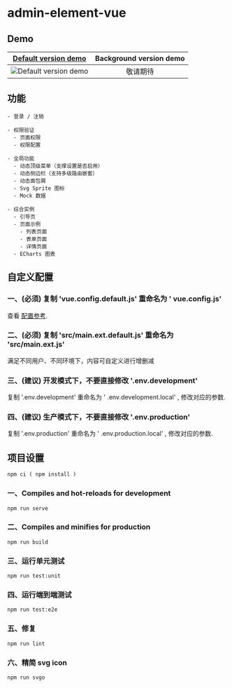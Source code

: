 # admin-element-vue

## Demo

**[Default version demo](http://demo.admin-element-vue.liqingsong.cc/)**             |  **Background version demo**
:-------------------------:|:-------------------------:
![Default version demo](https://raw.githubusercontent.com/lqsong/public/master/admin-element-vue/admin1.png)  |  敬请期待

## 功能

```
- 登录 / 注销

- 权限验证
  - 页面权限
  - 权限配置

- 全局功能
  - 动态顶级菜单（支撑设置是否启用）
  - 动态侧边栏（支持多级路由嵌套）
  - 动态面包屑
  - Svg Sprite 图标
  - Mock 数据

- 综合实例
  - 引导页
  - 页面示例
    - 列表页面
    - 表单页面
    - 详情页面
  - ECharts 图表
```


## 自定义配置

### 一、**(必须)** 复制 'vue.config.default.js' 重命名为 ' vue.config.js'
查看 [配置参考](https://cli.vuejs.org/config/).

### 二、**(必须)**  复制 'src/main.ext.default.js' 重命名为 'src/main.ext.js'
满足不同用户、不同环境下，内容可自定义进行增删减

### 三、**(建议)** 开发模式下，不要直接修改 '.env.development'
复制 '.env.development' 重命名为 ' .env.development.local' , 修改对应的参数.

### 四、**(建议)** 生产模式下，不要直接修改 '.env.production'
复制 '.env.production' 重命名为 ' .env.production.local' , 修改对应的参数.

## 项目设置
```
npm ci ( npm install )
```

### 一、Compiles and hot-reloads for development
```
npm run serve
```

### 二、Compiles and minifies for production
```
npm run build
```

### 三、运行单元测试
```
npm run test:unit
```

### 四、运行端到端测试
```
npm run test:e2e
```

### 五、修复
```
npm run lint
```

### 六、精简 svg icon
```
npm run svgo
```
